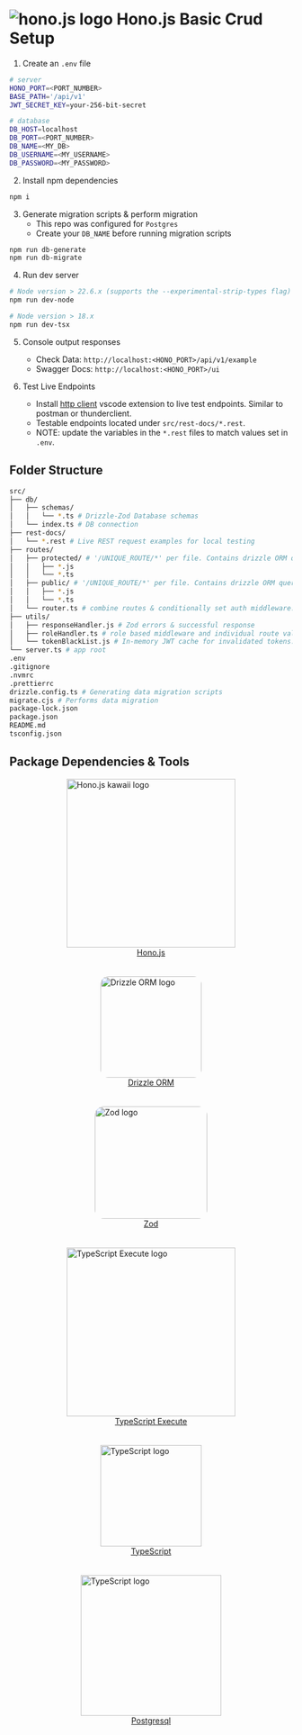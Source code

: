 # ![hono.js logo](https://hono.dev/images/logo-small.png) Hono.js Basic Crud Setup

1. Create an `.env` file

```bash
# server
HONO_PORT=<PORT_NUMBER>
BASE_PATH='/api/v1'
JWT_SECRET_KEY=your-256-bit-secret

# database
DB_HOST=localhost
DB_PORT=<PORT_NUMBER>
DB_NAME=<MY_DB>
DB_USERNAME=<MY_USERNAME>
DB_PASSWORD=<MY_PASSWORD>
```

2. Install npm dependencies

```bash
npm i
```

3. Generate migration scripts & perform migration
    - This repo was configured for `Postgres`
    - Create your `DB_NAME` before running migration scripts

```bash
npm run db-generate
npm run db-migrate
```

4. Run dev server

```bash
# Node version > 22.6.x (supports the --experimental-strip-types flag)
npm run dev-node

# Node version > 18.x
npm run dev-tsx
```

5. Console output responses
    - Check Data: `http://localhost:<HONO_PORT>/api/v1/example`
    - Swagger Docs: `http://localhost:<HONO_PORT>/ui`

6. Test Live Endpoints
    - Install [http client](https://marketplace.visualstudio.com/items?itemName=humao.rest-client) vscode extension to live test endpoints. Similar to postman or thunderclient.
    - Testable endpoints located under `src/rest-docs/*.rest`.
    - NOTE: update the variables in the `*.rest` files to match values set in `.env`.


## Folder Structure

```bash
src/
├── db/
│   ├── schemas/
│   │   └── *.ts # Drizzle-Zod Database schemas
│   └── index.ts # DB connection
├── rest-docs/
│   └── *.rest # Live REST request examples for local testing
├── routes/
│   ├── protected/ # '/UNIQUE_ROUTE/*' per file. Contains drizzle ORM queries & swagger docs
│   │   ├── *.js
│   │   └── *.ts
│   ├── public/ # '/UNIQUE_ROUTE/*' per file. Contains drizzle ORM queries & swagger docs
│   │   ├── *.js
│   │   └── *.ts
│   └── router.ts # combine routes & conditionally set auth middleware: public/protected routes
├── utils/
│   ├── responseHandler.js # Zod errors & successful response
│   ├── roleHandler.ts # role based middleware and individual route validation functions
│   └── tokenBlackList.js # In-memory JWT cache for invalidated tokens.
└── server.ts # app root
.env
.gitignore
.nvmrc
.prettierrc
drizzle.config.ts # Generating data migration scripts
migrate.cjs # Performs data migration
package-lock.json
package.json
README.md
tsconfig.json
```

## Package Dependencies & Tools

<div>
    <div style="display:flex;flex-direction:column; align-items:center;">
        <a href="https://hono.dev/" targer="_blank">
            <img width="300" src="https://hono.dev/images/hono-kawaii.png" alt="Hono.js kawaii logo"/>
        </a>
        <a href="https://hono.dev/" targer="_blank">Hono.js</a>
    </div>
    <br/>
    <br/>
    <div style="display:flex;flex-direction:column; align-items:center;">
        <a href="https://orm.drizzle.team/" targer="_blank">
            <img width="180" style="border-radius:8%" src="https://avatars.githubusercontent.com/u/108468352?v=4" alt="Drizzle ORM logo"/>
        </a>
        <a href="https://orm.drizzle.team/" targer="_blank">Drizzle ORM</a>
    </div>
    <br/>
    <br/>
    <div style="display:flex;flex-direction:column; align-items:center;">
        <a href="https://zod.dev/" targer="_blank">
            <img width="200" style="border-radius:8%" src="https://zod.dev/logo.svg" alt="Zod logo"/>
        </a>
        <a href="https://zod.dev/" targer="_blank">Zod</a>
    </div>
    <br/>
    <br/>
    <div style="display:flex;flex-direction:column;align-items:center;">
        <a href="https://tsx.is/" targer="_blank">
            <img width="300" src="https://tsx.is/logo-light.svg" alt="TypeScript Execute logo"/>
        </a>
        <a href="https://tsx.is/" targer="_blank">TypeScript Execute</a>
    </div>
    <br/>
    <br/>
    <div style="display:flex;flex-direction:column;align-items:center;">
        <a href="https://www.typescriptlang.org/" targer="_blank">
            <img width="180" src="https://upload.wikimedia.org/wikipedia/commons/thumb/4/4c/Typescript_logo_2020.svg/1024px-Typescript_logo_2020.svg.png" alt="TypeScript logo"/>
        </a>
        <a href="https://www.typescriptlang.org/" targer="_blank">TypeScript</a>
    </div>
    <br/>
    <br/>
    <div style="display:flex;flex-direction:column;align-items:center;">
        <a href="https://www.postgresql.org/" targer="_blank">
            <img width="250" src="https://upload.wikimedia.org/wikipedia/commons/2/29/Postgresql_elephant.svg" alt="TypeScript logo"/>
        </a>
        <a href="https://www.postgresql.org/" targer="_blank">Postgresql</a>
    </div>
</div>
